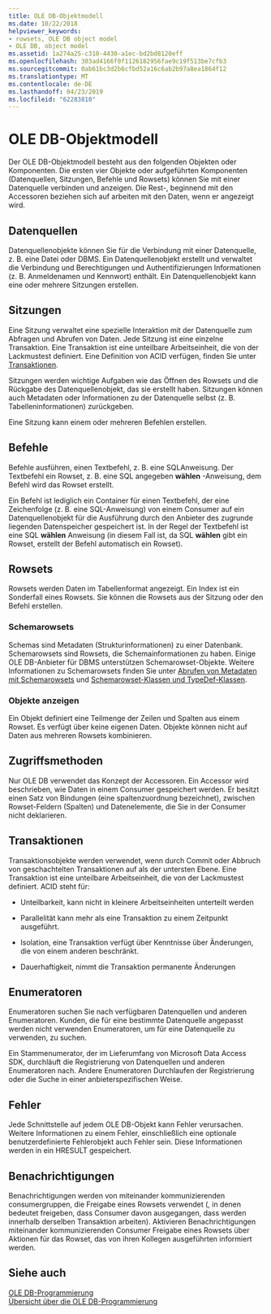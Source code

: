 ```yaml
---
title: OLE DB-Objektmodell
ms.date: 10/22/2018
helpviewer_keywords:
- rowsets, OLE DB object model
- OLE DB, object model
ms.assetid: 1a274a25-c310-4430-a1ec-bd2bd8120eff
ms.openlocfilehash: 303ad4166f0f1126182956fae9c19f513be7cfb3
ms.sourcegitcommit: 0ab61bc3d2b6cfbd52a16c6ab2b97a8ea1864f12
ms.translationtype: MT
ms.contentlocale: de-DE
ms.lasthandoff: 04/23/2019
ms.locfileid: "62283810"
---
```

# <a name="ole-db-object-model"></a>OLE DB-Objektmodell

Der OLE DB-Objektmodell besteht aus den folgenden Objekten oder Komponenten. Die ersten vier Objekte oder aufgeführten Komponenten (Datenquellen, Sitzungen, Befehle und Rowsets) können Sie mit einer Datenquelle verbinden und anzeigen. Die Rest-, beginnend mit den Accessoren beziehen sich auf arbeiten mit den Daten, wenn er angezeigt wird.

## <a name="data-sources"></a>Datenquellen

Datenquellenobjekte können Sie für die Verbindung mit einer Datenquelle, z. B. eine Datei oder DBMS. Ein Datenquellenobjekt erstellt und verwaltet die Verbindung und Berechtigungen und Authentifizierungen Informationen (z. B. Anmeldenamen und Kennwort) enthält. Ein Datenquellenobjekt kann eine oder mehrere Sitzungen erstellen.

## <a name="sessions"></a>Sitzungen

Eine Sitzung verwaltet eine spezielle Interaktion mit der Datenquelle zum Abfragen und Abrufen von Daten. Jede Sitzung ist eine einzelne Transaktion. Eine Transaktion ist eine unteilbare Arbeitseinheit, die von der Lackmustest definiert. Eine Definition von ACID verfügen, finden Sie unter [Transaktionen](#vcconoledbcomponents_transactions).

Sitzungen werden wichtige Aufgaben wie das Öffnen des Rowsets und die Rückgabe des Datenquellenobjekt, das sie erstellt haben. Sitzungen können auch Metadaten oder Informationen zu der Datenquelle selbst (z. B. Tabelleninformationen) zurückgeben.

Eine Sitzung kann einem oder mehreren Befehlen erstellen.

## <a name="commands"></a>Befehle

Befehle ausführen, einen Textbefehl, z. B. eine SQL­Anweisung. Der Textbefehl ein Rowset, z. B. eine SQL angegeben **wählen** -Anweisung, dem Befehl wird das Rowset erstellt.

Ein Befehl ist lediglich ein Container für einen Textbefehl, der eine Zeichenfolge (z. B. eine SQL-Anweisung) von einem Consumer auf ein Datenquellenobjekt für die Ausführung durch den Anbieter des zugrunde liegenden Datenspeicher gespeichert ist. In der Regel der Textbefehl ist eine SQL **wählen** Anweisung (in diesem Fall ist, da SQL **wählen** gibt ein Rowset, erstellt der Befehl automatisch ein Rowset).

## <a name="rowsets"></a>Rowsets

Rowsets werden Daten im Tabellenformat angezeigt. Ein Index ist ein Sonderfall eines Rowsets. Sie können die Rowsets aus der Sitzung oder den Befehl erstellen.

### <a name="schema-rowsets"></a>Schemarowsets

Schemas sind Metadaten (Strukturinformationen) zu einer Datenbank. Schemarowsets sind Rowsets, die Schemainformationen zu haben. Einige OLE DB-Anbieter für DBMS unterstützen Schemarowset-Objekte. Weitere Informationen zu Schemarowsets finden Sie unter [Abrufen von Metadaten mit Schemarowsets](../../data/oledb/obtaining-metadata-with-schema-rowsets.md) und [Schemarowset-Klassen und TypeDef-Klassen](../../data/oledb/schema-rowset-classes-and-typedef-classes.md).

### <a name="view-objects"></a>Objekte anzeigen

Ein Objekt definiert eine Teilmenge der Zeilen und Spalten aus einem Rowset. Es verfügt über keine eigenen Daten. Objekte können nicht auf Daten aus mehreren Rowsets kombinieren.

## <a name="accessors"></a>Zugriffsmethoden

Nur OLE DB verwendet das Konzept der Accessoren. Ein Accessor wird beschrieben, wie Daten in einem Consumer gespeichert werden. Er besitzt einen Satz von Bindungen (eine spaltenzuordnung bezeichnet), zwischen Rowset-Feldern (Spalten) und Datenelemente, die Sie in der Consumer nicht deklarieren.

##  <a name="vcconoledbcomponents_transactions"></a> Transaktionen

Transaktionsobjekte werden verwendet, wenn durch Commit oder Abbruch von geschachtelten Transaktionen auf als der untersten Ebene. Eine Transaktion ist eine unteilbare Arbeitseinheit, die von der Lackmustest definiert. ACID steht für:

- Unteilbarkeit, kann nicht in kleinere Arbeitseinheiten unterteilt werden

- Parallelität kann mehr als eine Transaktion zu einem Zeitpunkt ausgeführt.

- Isolation, eine Transaktion verfügt über Kenntnisse über Änderungen, die von einem anderen beschränkt.

- Dauerhaftigkeit, nimmt die Transaktion permanente Änderungen

## <a name="enumerators"></a>Enumeratoren

Enumeratoren suchen Sie nach verfügbaren Datenquellen und anderen Enumeratoren. Kunden, die für eine bestimmte Datenquelle angepasst werden nicht verwenden Enumeratoren, um für eine Datenquelle zu verwenden, zu suchen.

Ein Stammenumerator, der im Lieferumfang von Microsoft Data Access SDK, durchläuft die Registrierung von Datenquellen und anderen Enumeratoren nach. Andere Enumeratoren Durchlaufen der Registrierung oder die Suche in einer anbieterspezifischen Weise.

## <a name="errors"></a>Fehler

Jede Schnittstelle auf jedem OLE DB-Objekt kann Fehler verursachen. Weitere Informationen zu einem Fehler, einschließlich eine optionale benutzerdefinierte Fehlerobjekt auch Fehler sein. Diese Informationen werden in ein HRESULT gespeichert.

## <a name="notifications"></a>Benachrichtigungen

Benachrichtigungen werden von miteinander kommunizierenden consumergruppen, die Freigabe eines Rowsets verwendet (, in denen bedeutet freigeben, dass Consumer davon ausgegangen, dass werden innerhalb derselben Transaktion arbeiten). Aktivieren Benachrichtigungen miteinander kommunizierenden Consumer Freigabe eines Rowsets über Aktionen für das Rowset, das von ihren Kollegen ausgeführten informiert werden.

## <a name="see-also"></a>Siehe auch

[OLE DB-Programmierung](../../data/oledb/ole-db-programming.md)<br/>
[Übersicht über die OLE DB-Programmierung](../../data/oledb/ole-db-programming-overview.md)